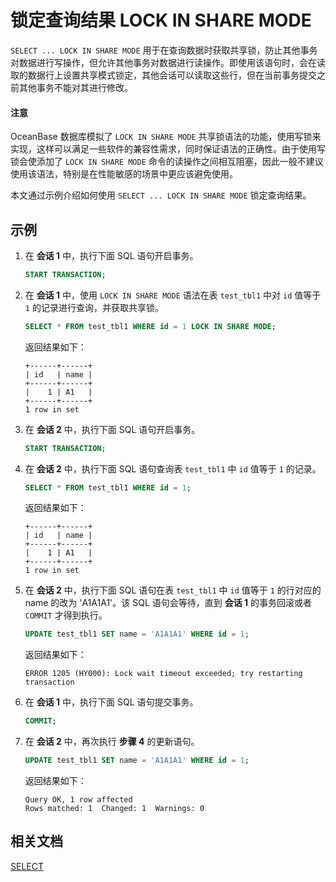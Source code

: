 # 锁定查询结果 LOCK IN SHARE MODE

`SELECT ... LOCK IN SHARE MODE` 用于在查询数据时获取共享锁，防止其他事务对数据进行写操作，但允许其他事务对数据进行读操作。即使用该语句时，会在读取的数据行上设置共享模式锁定，其他会话可以读取这些行，但在当前事务提交之前其他事务不能对其进行修改。

<main id="notice" type='notice'>
<h4>注意</h4>
<p>OceanBase 数据库模拟了 <code>LOCK IN SHARE MODE</code> 共享锁语法的功能，使用写锁来实现，这样可以满足一些软件的兼容性需求，同时保证语法的正确性。由于使用写锁会使添加了 <code>LOCK IN SHARE MODE</code> 命令的读操作之间相互阻塞，因此一般不建议使用该语法，特别是在性能敏感的场景中更应该避免使用。</p>
</main>

本文通过示例介绍如何使用 `SELECT ... LOCK IN SHARE MODE` 锁定查询结果。

## 示例

1. 在 **会话 1** 中，执行下面 SQL 语句开启事务。

    ```sql
    START TRANSACTION;
    ```

2. 在 **会话 1** 中，使用 `LOCK IN SHARE MODE` 语法在表 `test_tbl1` 中对 `id` 值等于 `1` 的记录进行查询，并获取共享锁。

    ```sql
    SELECT * FROM test_tbl1 WHERE id = 1 LOCK IN SHARE MODE;
    ```

    返回结果如下：

    ```shell
    +------+------+
    | id   | name |
    +------+------+
    |    1 | A1   |
    +------+------+
    1 row in set
    ```

3. 在 **会话 2** 中，执行下面 SQL 语句开启事务。

    ```sql
    START TRANSACTION;
    ```

4. 在 **会话 2** 中，执行下面 SQL 语句查询表 `test_tbl1` 中 `id` 值等于 `1` 的记录。

    ```sql
    SELECT * FROM test_tbl1 WHERE id = 1;
    ```

    返回结果如下：

    ```shell
    +------+------+
    | id   | name |
    +------+------+
    |    1 | A1   |
    +------+------+
    1 row in set
    ```

5. 在 **会话 2** 中，执行下面 SQL 语句在表 `test_tbl1` 中 `id` 值等于 `1` 的行对应的 name 的改为 'A1A1A1'。该 SQL 语句会等待，直到 **会话 1** 的事务回滚或者 `COMMIT` 才得到执行。

    ```sql
    UPDATE test_tbl1 SET name = 'A1A1A1' WHERE id = 1;
    ```

    返回结果如下：

    ```shell
    ERROR 1205 (HY000): Lock wait timeout exceeded; try restarting transaction
    ```

6. 在 **会话 1** 中，执行下面 SQL 语句提交事务。

    ```sql
    COMMIT;
    ```

7. 在 **会话 2** 中，再次执行 **步骤 4** 的更新语句。

    ```sql
    UPDATE test_tbl1 SET name = 'A1A1A1' WHERE id = 1;
    ```

    返回结果如下：

    ```shell
    Query OK, 1 row affected
    Rows matched: 1  Changed: 1  Warnings: 0
    ```

## 相关文档

[SELECT](../../../../7.reference/5.sql-reference/1.sql-syntax/2.common-tenant-of-mysql-mode/6.sql-statement-of-mysql-mode/81.select-of-mysql-mode/1.select-of-mysql-mode.md)
